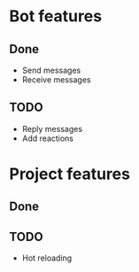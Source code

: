 # Bot features
## Done
- Send messages
- Receive messages
## TODO
- Reply messages
- Add reactions

# Project features
## Done
## TODO
- Hot reloading
